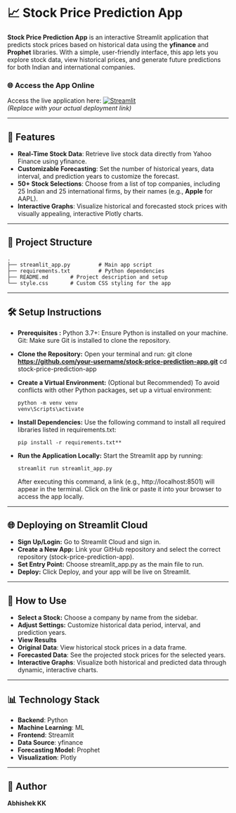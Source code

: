 
# 📈 Stock Price Prediction App

**Stock Price Prediction App** is an interactive Streamlit application that predicts stock prices based on historical data using the **yfinance** and **Prophet** libraries. With a simple, user-friendly interface, this app lets you explore stock data, view historical prices, and generate future predictions for both Indian and international companies.

### 🌐 Access the App Online

Access the live application here: [![Streamlit](https://raw.githubusercontent.com/streamlit/streamlit/develop/docs/images/brand/logo.png)](https://your-username-streamlit-stock-prediction-app.streamlit.app)  
*(Replace with your actual deployment link)*


---

## 🚀 Features
- **Real-Time Stock Data**: 
    Retrieve live stock data directly from Yahoo Finance using yfinance.
- **Customizable Forecasting**: 
    Set the number of historical years, data interval, and prediction years to customize the forecast.
- **50+ Stock Selections**: 
    Choose from a list of top companies, including 25 Indian and 25 international firms, by their names (e.g., **Apple** for AAPL).
- **Interactive Graphs**: 
    Visualize historical and forecasted stock prices with visually appealing, interactive Plotly charts.

---
## 🔧 Project Structure

```plaintext
.
├── streamlit_app.py         # Main app script
├── requirements.txt         # Python dependencies
├── README.md       # Project description and setup
└── style.css       # Custom CSS styling for the app

```
---

## 🛠️ Setup Instructions

- **Prerequisites :**
    Python 3.7+: Ensure Python is installed on your machine.
    Git: Make sure Git is installed to clone the repository.

- **Clone the Repository:**
    Open your terminal and run: git clone **https://github.com/your-username/stock-price-prediction-app.git**
cd stock-price-prediction-app

- **Create a Virtual Environment:** (Optional but Recommended)
    To avoid conflicts with other Python packages, set up a virtual environment: 
    ```
    python -m venv venv
    venv\Scripts\activate
    ```

- **Install Dependencies:**
    Use the following command to install all required libraries listed in requirements.txt:
    ```
    pip install -r requirements.txt** 
    ```

- **Run the Application Locally:**
    Start the Streamlit app by running:
    ```
    streamlit run streamlit_app.py
    ```
    After executing this command, a link (e.g., http://localhost:8501) will appear in the terminal. Click on the link or paste it into your browser to access the app locally.

---

## 🌐 Deploying on Streamlit Cloud

- **Sign Up/Login:**
    Go to Streamlit Cloud and sign in.
- **Create a New App:**
    Link your GitHub repository and select the correct repository (stock-price-prediction-app).
- **Set Entry Point:**
    Choose streamlit_app.py as the main file to run.
- **Deploy:**
    Click Deploy, and your app will be live on Streamlit.
---
## 🧪 How to Use
- **Select a Stock:**
    Choose a company by name from the sidebar.
- **Adjust Settings:** 
    Customize historical data period, interval, and prediction years.
- **View Results**
- **Original Data**: 
    View historical stock prices in a data frame.
- **Forecasted Data**: 
    See the projected stock prices for the selected years.
- **Interactive Graphs**:
    Visualize both historical and predicted data through dynamic, interactive charts.

---
## 📊 Technology Stack

- **Backend**: Python
- **Machine Learning**: ML
- **Frontend**: Streamlit
- **Data Source**: yfinance
- **Forecasting Model**: Prophet
- **Visualization**: Plotly

---
## 👤 Author
**Abhishek KK**  



